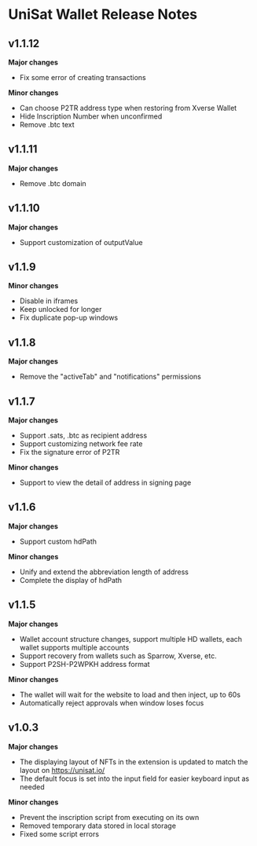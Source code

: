 
# UniSat Wallet Release Notes
## v1.1.12
**Major changes**
- Fix some error of creating transactions

**Minor changes**
- Can choose P2TR address type when restoring from Xverse Wallet
- Hide Inscription Number when unconfirmed
- Remove .btc text

## v1.1.11
**Major changes**
- Remove .btc domain

## v1.1.10
**Major changes**
- Support customization of outputValue

## v1.1.9
**Minor changes**
- Disable in iframes
- Keep unlocked for longer
- Fix duplicate pop-up windows

## v1.1.8
**Major changes**
- Remove the "activeTab" and "notifications" permissions

## v1.1.7
**Major changes**
- Support .sats, .btc as recipient address
- Support customizing network fee rate
- Fix the signature error of P2TR

**Minor changes**
- Support to view the detail of address in signing page


## v1.1.6
**Major changes**
- Support custom hdPath

**Minor changes**
- Unify and extend the abbreviation length of address
- Complete the display of hdPath	


## v1.1.5
**Major changes**
- Wallet account structure changes, support multiple HD wallets, each wallet supports multiple accounts
- Support recovery from wallets such as Sparrow, Xverse, etc.
- Support P2SH-P2WPKH address format

**Minor changes**
- The wallet will wait for the website to load and then inject, up to 60s
- Automatically reject approvals when window loses focus
  
## v1.0.3

**Major changes**

- The displaying layout of NFTs in the extension is updated to match the layout on https://unisat.io/
- The default focus is set into the input field for easier keyboard input as needed

**Minor changes**

- Prevent the inscription script from executing on its own
- Removed temporary data stored in local storage
- Fixed some script errors

